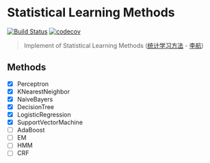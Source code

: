 # Statistical Learning Methods
[![Build Status](https://travis-ci.org/Chriskuei/statistical-learning-methods.svg?branch=master)](https://travis-ci.org/Chriskuei/statistical-learning-methods)
[![codecov](https://codecov.io/gh/Chriskuei/statistical-learning-methods/branch/master/graph/badge.svg)](https://codecov.io/gh/Chriskuei/statistical-learning-methods)
> Implement of Statistical Learning Methods ([统计学习方法](https://item.jd.com/12385906.html) - [李航](https://scholar.google.com/citations?user=nTl5mSwAAAAJ&hl=zh-CN))

## Methods

- [x] Perceptron
- [x] KNearestNeighbor
- [x] NaiveBayers
- [x] DecisionTree
- [x] LogisticRegression
- [x] SupportVectorMachine
- [ ] AdaBoost
- [ ] EM
- [ ] HMM
- [ ] CRF
